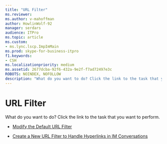 ```yaml
---
title: "URL Filter"
ms.reviewer: 
ms.author: v-mahoffman
author: HowlinWolf-92
manager: serdars
audience: ITPro
ms.topic: article
ms.custom:
- ms.lync.lscp.ImpImMain
ms.prod: skype-for-business-itpro
f1.keywords:
- CSH
ms.localizationpriority: medium
ms.assetid: 2677dcba-92f6-432a-9e2f-f7ad72497e3c
ROBOTS: NOINDEX, NOFOLLOW
description: "What do you want to do? Click the link to the task that you want to perform."
---
```


# URL Filter

What do you want to do? Click the link to the task that you want to perform.

- [Modify the Default URL Filter](/previous-versions/office/lync-server-2013/lync-server-2013-modify-the-default-url-filter)

- [Create a New URL Filter to Handle Hyperlinks in IM Conversations](/previous-versions/office/lync-server-2013/lync-server-2013-create-a-new-url-filter-to-handle-hyperlinks-in-im-conversations)